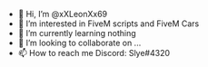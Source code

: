 - 👋 Hi, I’m @xXLeonXx69
- 👀 I’m interested in FiveM scripts and FiveM Cars
- 🌱 I’m currently learning nothing 
- 💞️ I’m looking to collaborate on ...
- 📫 How to reach me Discord: Slye#4320

<!---
xXLeonXx69/xXLeonXx69 is a ✨ special ✨ repository because its `README.md` (this file) appears on your GitHub profile.
You can click the Preview link to take a look at your changes.
--->
